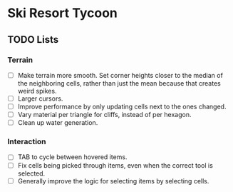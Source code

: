 # Ski Resort Tycoon

## TODO Lists

### Terrain

- [ ] Make terrain more smooth. Set corner heights closer to the median of the neighboring cells, rather than just the mean because that creates weird spikes.
- [ ] Larger cursors.
- [ ] Improve performance by only updating cells next to the ones changed.
- [ ] Vary material per triangle for cliffs, instead of per hexagon.
- [ ] Clean up water generation.

### Interaction

- [ ] TAB to cycle between hovered items.
- [ ] Fix cells being picked through items, even when the correct tool is selected.
- [ ] Generally improve the logic for selecting items by selecting cells.
